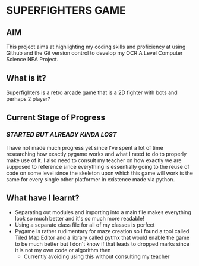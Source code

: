 # SUPERFIGHTERS GAME
## AIM
This project aims at highlighting my coding skills and proficiency at using Github and the Git version control to develop my OCR A Level Computer Science NEA Project.

## What is it?
Superfighters is a retro arcade game that is a 2D fighter with bots and perhaps 2 player?

## Current Stage of Progress
### ***STARTED BUT ALREADY KINDA LOST***
I have not made much progress yet since I've spent a lot of time researching how exactly pygame works and what I need to do to properly make use of it.
I also need to consult my teacher on how exactly we are supposed to reference since everything is essentially going to the reuse of code on some level since the skeleton upon which this game will work is the same for every single other platformer in existence made via python. 

## What have I learnt?
  - Separating out modules and importing into a main file makes everything look so much better and it's so much more readable!
  - Using a separate class file for all of my classes is perfect
  - Pygame is rather rudimentary for maze creation so I found a tool called Tiled Map Editor and a library called pytmx that would enable the game to be much better but I don't know if that leads to dropped marks since it is not my own code or algorithm then
    - Currently avoiding using this without consulting my teacher
 
